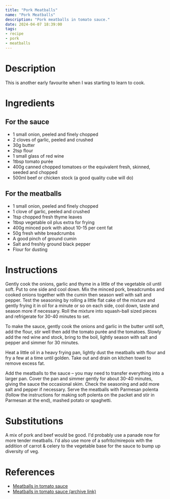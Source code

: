 ```yaml
---
title: "Pork Meatballs"
name: "Pork Meatballs"
description: "Pork meatballs in tomato sauce."
date: 2024-04-07 18:39:00
tags:
- recipe 
- pork
- meatballs
---
```


# Description
This is another early favourite when I was starting to learn to cook.

# Ingredients

## For the sauce
- 1 small onion, peeled and finely chopped
- 2 cloves of garlic, peeled and crushed
- 30g butter
- 2tsp flour
- 1 small glass of red wine
- 1tbsp tomato purée
- 400g canned chopped tomatoes or the equivalent fresh, skinned, seeded and chopped
- 500ml beef or chicken stock (a good quality cube will do)

## For the meatballs
- 1 small onion, peeled and finely chopped
- 1 clove of garlic, peeled and crushed
- 1tsp chopped fresh thyme leaves
- 1tbsp vegetable oil plus extra for frying
- 400g minced pork with about 10-15 per cent fat
- 50g fresh white breadcrumbs
- A good pinch of ground cumin
- Salt and freshly ground black pepper
- Flour for dusting

# Instructions
Gently cook the onions, garlic and thyme in a little of the vegetable oil until soft. Put to one side and cool down. Mix the minced pork, breadcrumbs and cooked onions together with the cumin then season well with salt and pepper. Test the seasoning by rolling a little flat cake of the mixture and gently frying it in oil for a minute or so on each side, cool down, taste and season more if necessary. Roll the mixture into squash-ball sized pieces and refrigerate for 30-40 minutes to set.

To make the sauce, gently cook the onions and garlic in the butter until soft, add the flour, stir well then add the tomato purée and the tomatoes. Slowly add the red wine and stock, bring to the boil, lightly season with salt and pepper and simmer for 30 minutes.

Heat a little oil in a heavy frying pan, lightly dust the meatballs with flour and fry a few at a time until golden. Take out and drain on kitchen towel to remove excess fat.

Add the meatballs to the sauce – you may need to transfer everything into a larger pan. Cover the pan and simmer gently for about 30-40 minutes, giving the sauce the occasional skim. Check the seasoning and add more salt and pepper if necessary. Serve the meatballs with Parmesan polenta (follow the instructions for making soft polenta on the packet and stir in Parmesan at the end), mashed potato or spaghetti.


# Substitutions
A mix of pork and beef would be good. I'd probably use a panade now for more tender meatballs. I'd also use more of a sofrito/mirepoix with the addition of carrot & celery to the vegetable base for the sauce to bump up diversity of veg.

# References
- [Meatballs in tomato sauce](http://enjoyment.independent.co.uk/food_and_drink/recipes/story.jsp?story=312363)
- [Meatballs in tomato sauce (archive link)](https://web.archive.org/web/20020817210336/http://enjoyment.independent.co.uk/food_and_drink/recipes/story.jsp?story=312363)
